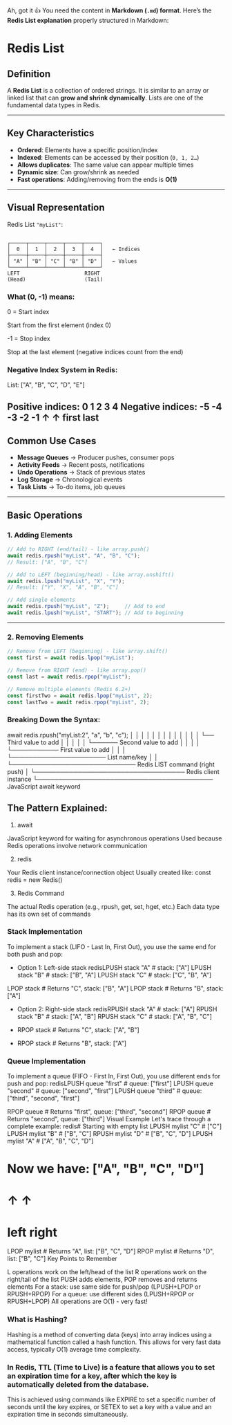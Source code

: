 Ah, got it 👍 You need the content in **Markdown (`.md`) format**.
Here’s the **Redis List explanation** properly structured in Markdown:


# Redis List

## Definition
A **Redis List** is a collection of ordered strings. It is similar to an array or linked list that can **grow and shrink dynamically**. Lists are one of the fundamental data types in Redis.

---

## Key Characteristics
- **Ordered**: Elements have a specific position/index  
- **Indexed**: Elements can be accessed by their position (`0, 1, 2…`)  
- **Allows duplicates**: The same value can appear multiple times  
- **Dynamic size**: Can grow/shrink as needed  
- **Fast operations**: Adding/removing from the ends is **O(1)**  

---

## Visual Representation

Redis List `"myList"`:

```

┌─────┬─────┬─────┬─────┬─────┐
│  0  │  1  │  2  │  3  │  4  │   ← Indices
├─────┼─────┼─────┼─────┼─────┤
│ "A" │ "B" │ "C" │ "B" │ "D" │   ← Values
└─────┴─────┴─────┴─────┴─────┘
LEFT                     RIGHT
(Head)                   (Tail)

```
### What (0, -1) means:
0 = Start index

Start from the first element (index 0)

-1 = Stop index

Stop at the last element (negative indices count from the end)

### Negative Index System in Redis:
List: ["A", "B", "C", "D", "E"]

Positive indices:  0   1   2   3   4
Negative indices: -5  -4  -3  -2  -1
                   ↑               ↑
                 first           last
---

## Common Use Cases
- **Message Queues** → Producer pushes, consumer pops  
- **Activity Feeds** → Recent posts, notifications  
- **Undo Operations** → Stack of previous states  
- **Log Storage** → Chronological events  
- **Task Lists** → To-do items, job queues  

---

## Basic Operations

### 1. Adding Elements
```javascript
// Add to RIGHT (end/tail) - like array.push()
await redis.rpush("myList", "A", "B", "C");
// Result: ["A", "B", "C"]

// Add to LEFT (beginning/head) - like array.unshift()
await redis.lpush("myList", "X", "Y");  
// Result: ["Y", "X", "A", "B", "C"]

// Add single elements
await redis.rpush("myList", "Z");     // Add to end
await redis.lpush("myList", "START"); // Add to beginning
````

---

### 2. Removing Elements

```js
// Remove from LEFT (beginning) - like array.shift()
const first = await redis.lpop("myList");

// Remove from RIGHT (end) - like array.pop()
const last = await redis.rpop("myList");

// Remove multiple elements (Redis 6.2+)
const firstTwo = await redis.lpop("myList", 2);
const lastTwo = await redis.rpop("myList", 2);
```




### Breaking Down the Syntax:

await redis.rpush("myList:2", "a", "b", "c");
│     │     │      │          │   │   │
│     │     │      │          │   │   └── Third value to add
│     │     │      │          │   └────── Second value to add
│     │     │      │          └─────────── First value to add
│     │     │      └────────────────────── List name/key
│     │     └───────────────────────────── Redis LIST command (right push)
│     └─────────────────────────────────── Redis client instance
└───────────────────────────────────────── JavaScript await keyword

## The Pattern Explained:
1. await

JavaScript keyword for waiting for asynchronous operations
Used because Redis operations involve network communication

2. redis

Your Redis client instance/connection object
Usually created like: const redis = new Redis()

3. Redis Command

The actual Redis operation (e.g., rpush, get, set, hget, etc.)
Each data type has its own set of commands

### Stack Implementation
To implement a stack (LIFO - Last In, First Out), you use the same end for both push and pop:
- Option 1: Left-side stack
redisLPUSH stack "A"         # stack: ["A"]
LPUSH stack "B"         # stack: ["B", "A"]
LPUSH stack "C"         # stack: ["C", "B", "A"]

LPOP stack              # Returns "C", stack: ["B", "A"]
LPOP stack              # Returns "B", stack: ["A"]
- Option 2: Right-side stack
redisRPUSH stack "A"         # stack: ["A"]
RPUSH stack "B"         # stack: ["A", "B"]
RPUSH stack "C"         # stack: ["A", "B", "C"]

- RPOP stack              # Returns "C", stack: ["A", "B"]
- RPOP stack              # Returns "B", stack: ["A"]
### Queue Implementation
To implement a queue (FIFO - First In, First Out), you use different ends for push and pop:
redisLPUSH queue "first"     # queue: ["first"]
LPUSH queue "second"    # queue: ["second", "first"]
LPUSH queue "third"     # queue: ["third", "second", "first"]

RPOP queue              # Returns "first", queue: ["third", "second"]
RPOP queue              # Returns "second", queue: ["third"]
Visual Example
Let's trace through a complete example:
redis# Starting with empty list
LPUSH mylist "C"        # ["C"]
LPUSH mylist "B"        # ["B", "C"]
RPUSH mylist "D"        # ["B", "C", "D"]
LPUSH mylist "A"        # ["A", "B", "C", "D"]

# Now we have: ["A", "B", "C", "D"]
#              ↑                ↑
#            left            right

LPOP mylist                # Returns "A", list: ["B", "C", "D"]
RPOP mylist                # Returns "D", list: ["B", "C"]
Key Points to Remember

L operations work on the left/head of the list
R operations work on the right/tail of the list
PUSH adds elements, POP removes and returns elements
For a stack: use same side for push/pop (LPUSH+LPOP or RPUSH+RPOP)
For a queue: use different sides (LPUSH+RPOP or RPUSH+LPOP)
All operations are O(1) - very fast!


### What is Hashing?
Hashing is a method of converting data (keys) into array indices using a mathematical function called a hash function. This allows for very fast data access, typically O(1) average time complexity.

### In Redis, TTL (Time to Live) is a feature that allows you to set an expiration time for a key, after which the key is automatically deleted from the database.
 This is achieved using commands like EXPIRE to set a specific number of seconds until the key expires, or SETEX to set a key with a value and an expiration time in seconds simultaneously.